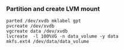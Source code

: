 ### Partition and create LVM mount

```
parted /dev/xvdb mklabel gpt
pvcreate /dev/xvdb
vgcreate data /dev/xvdb
lvcreate  -l 100%VG -n data_volume -y data 
mkfs.ext4 /dev/data/data_volume
```
